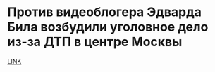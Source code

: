 # Против видеоблогера Эдварда Била возбудили уголовное дело из-за ДТП в центре Москвы



[LINK](https://varlamov.ru/4227761.html)